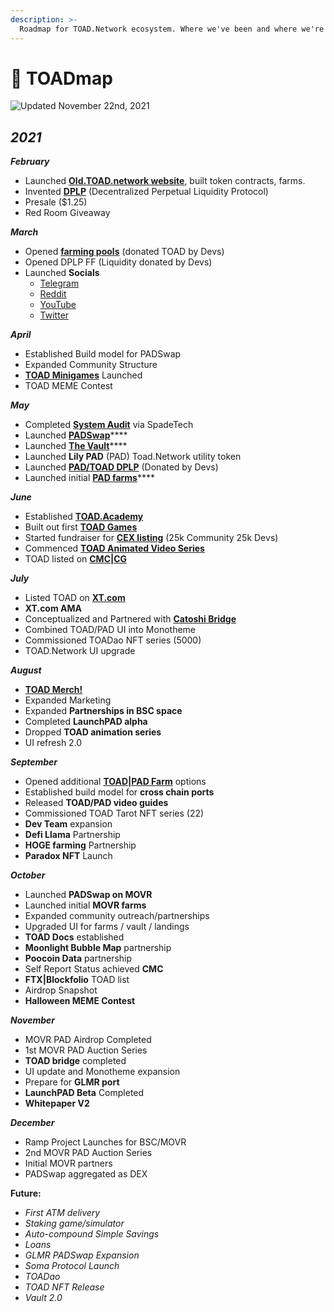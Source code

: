 ```yaml
---
description: >-
  Roadmap for TOAD.Network ecosystem. Where we've been and where we're going next.
---
```


# 🎯 TOADmap

![Updated November 22nd, 2021](../.gitbook/assets/FINAL.jpeg)

## _**2021**_

_**February**_

* Launched [**Old.TOAD.network website**](https://old.toad.network), built token contracts, farms.
* Invented [**DPLP**](../products/dplp.md) (Decentralized Perpetual Liquidity Protocol)
* Presale ($1.25)
* Red Room Giveaway

_**March**_

* Opened [**farming pools**](https://dapps.padswap.exchange/lpfarms) (donated TOAD by Devs)
* Opened DPLP FF (Liquidity donated by Devs)
* Launched **Socials**
  * [Telegram](https://t.me/toadnetwork)
  * [Reddit](https://www.reddit.com/r/toadnetwork)
  * [YouTube](https://www.youtube.com/channel/UCI\_vUc-HrJWtKXj-Re-hTSw)
  * [Twitter](https://twitter.com/toadnetwork)

_**April**_

* Established Build model for PADSwap
* Expanded Community Structure
* [**TOAD Minigames**](https://toad.academy/games/) Launched
* TOAD MEME Contest

_**May**_

* Completed [**System Audit**](https://dapps.padswap.exchange/pad\_audit\_report.pdf) via SpadeTech
* Launched [**PADSwap**](https://dapps.padswap.exchange)****
* Launched [**The Vault**](https://dapps.padswap.exchange/vault)****
* Launched **Lily PAD** (PAD) Toad.Network utility token
* Launched [**PAD/TOAD DPLP**](https://dapps.padswap.exchange/lpfarms) (Donated by Devs)
* Launched initial [**PAD farms**](https://dapps.padswap.exchange)****

_**June**_

* Established [**TOAD.Academy**](https://toad.academy/games/)
* Built out first [**TOAD Games**](https://toad.academy/games/)
* Started fundraiser for [**CEX listing**](https://www.xt.com/tradePro/toad\_usdt) (25k Community 25k Devs)
* Commenced [**TOAD Animated Video Series**](https://www.youtube.com/channel/UCI\_vUc-HrJWtKXj-Re-hTSw)
* TOAD listed on [**CMC**](https://coinmarketcap.com/currencies/toad-network/)**|**[**CG**](https://www.coingecko.com/en/coins/toad-network)

_**July**_

* Listed TOAD on [**XT.com**](https://www.xt.com/tradePro/toad\_usdt)
* **XT.com AMA**
* Conceptualized and Partnered with [**Catoshi Bridge**](https://the-crossing.io)
* Combined TOAD/PAD UI into Monotheme
* Commissioned TOADao NFT series (5000)
* TOAD.Network UI upgrade

_**August**_

* [**TOAD Merch!**](https://mail.google.com/mail/u/0/#inbox/FMfcgzGllCdWdRRZvlgXnztMrZGttsWT)
* Expanded Marketing
* Expanded **Partnerships in BSC space**
* Completed **LaunchPAD alpha**
* Dropped **TOAD animation series**
* UI refresh 2.0

_**September**_

* Opened additional [**TOAD|PAD Farm**](https://dapps.padswap.exchange) options
* Established build model for **cross chain ports**
* Released **TOAD/PAD video guides**
* Commissioned TOAD Tarot NFT series (22)
* **Dev Team** expansion
* **Defi Llama** Partnership
* **HOGE farming** Partnership
* **Paradox NFT** Launch

_**October**_

* Launched **PADSwap on MOVR**
* Launched initial **MOVR farms**
* Expanded community outreach/partnerships
* Upgraded UI for farms / vault / landings
* **TOAD Docs** established
* **Moonlight Bubble Map** partnership
* **Poocoin Data** partnership
* Self Report Status achieved **CMC**
* **FTX|Blockfolio** TOAD list
* Airdrop Snapshot
* **Halloween MEME Contest**

_**November**_

* MOVR PAD Airdrop Completed
* 1st MOVR PAD Auction Series
* **TOAD bridge** completed
* UI update and Monotheme expansion
* Prepare for **GLMR port**
* **LaunchPAD Beta** Completed
* **Whitepaper V2**

_**December**_

* Ramp Project Launches for BSC/MOVR
* 2nd MOVR PAD Auction Series
* Initial MOVR partners
* PADSwap aggregated as DEX

**Future:**

* _First ATM delivery_
* _Staking game/simulator_
* _Auto-compound Simple Savings_
* _Loans_
* _GLMR PADSwap Expansion_
* _Soma Protocol Launch_
* _TOADao_
* _TOAD NFT Release_
* _Vault 2.0_
